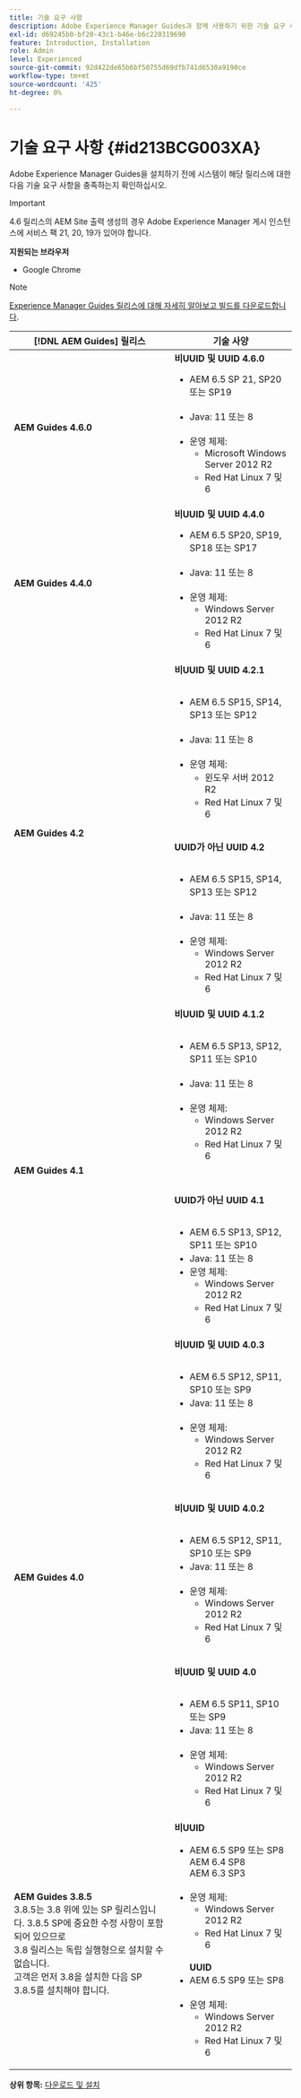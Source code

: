 ```yaml
---
title: 기술 요구 사항
description: Adobe Experience Manager Guides과 함께 사용하기 위한 기술 요구 사항 알아보기
exl-id: d69245b0-bf20-43c1-b46e-b6c220319690
feature: Introduction, Installation
role: Admin
level: Experienced
source-git-commit: 92d422de65b6bf50755d69dfb741d6530a9190ce
workflow-type: tm+mt
source-wordcount: '425'
ht-degree: 0%

---
```


# 기술 요구 사항 {#id213BCG003XA}

Adobe Experience Manager Guides을 설치하기 전에 시스템이 해당 릴리스에 대한 다음 기술 요구 사항을 충족하는지 확인하십시오.

>[!IMPORTANT]
>
> 4.6 릴리스의 AEM Site 출력 생성의 경우 Adobe Experience Manager 게시 인스턴스에 서비스 팩 21, 20, 19가 있어야 합니다.




**지원되는 브라우저**

- Google Chrome


>[!NOTE]
>
> [Experience Manager Guides 릴리스에 대해 자세히 알아보고 빌드를 다운로드합니다](../release-info/latest-release-info.md).


| [!DNL AEM Guides] 릴리스 | 기술 사양 |
|---|---|
| **AEM Guides 4.6.0** | **비UUID 및 UUID 4.6.0** <ul><li> AEM 6.5 SP 21, SP20 또는 SP19<br><br> <li>   Java: 11 또는 8 <br><br>   <li>운영 체제: <ul><li>Microsoft Windows Server 2012 R2 <br> <li>Red Hat Linux 7 및 6</ul> |
| **AEM Guides 4.4.0** | **비UUID 및 UUID 4.4.0** <ul><li> AEM 6.5 SP20, SP19, SP18 또는 SP17 <br><br> <li>   Java: 11 또는 8 <br><br>   <li>운영 체제: <ul><li> Windows Server 2012 R2 <br> <li>Red Hat Linux 7 및 6</ul> |
| **AEM Guides 4.2** | **비UUID 및 UUID 4.2.1**<br><br><ul> <li>AEM 6.5 SP15, SP14, SP13 또는 SP12 <br><br><li>Java: 11 또는 8   <br><br><li> 운영 체제: <ul><li>윈도우 서버 2012 R2  <li>Red Hat Linux 7 및 6</ul></ul> <br>**UUID가 아닌 UUID 4.2**<br><br><ul> <li>AEM 6.5 SP15, SP14, SP13 또는 SP12 <br><br><li>Java: 11 또는 8<br><br> <li> 운영 체제: <ul><li>Windows Server 2012 R2 <br> <li>Red Hat Linux 7 및 6</ul> |
| **AEM Guides 4.1** | **비UUID 및 UUID 4.1.2**<br><br> <ul><li>AEM 6.5 SP13, SP12, SP11 또는 SP10 <br><br> <li>Java: 11 또는 8<br><br> <li>운영 체제: <ul><li>Windows Server 2012 R2 <br><li> Red Hat Linux 7 및 6 </ul></ul><br><br> **UUID가 아닌 UUID 4.1**<br><br><ul> <li>AEM 6.5 SP13, SP12, SP11 또는 SP10 <br><li>Java: 11 또는 8<li>운영 체제: <ul><li>Windows Server 2012 R2 <br> <li> Red Hat Linux 7 및 6 |
| **AEM Guides 4.0** | **비UUID 및 UUID 4.0.3**<br><br><ul><li> AEM 6.5 SP12, SP11, SP10 또는 SP9 <br><li>Java: 11 또는 8 <br><br> <li>운영 체제: <ul><li>Windows Server 2012 R2 <br> <li>Red Hat Linux 7 및 6<br><br> </ul></ul>**비UUID 및 UUID 4.0.2** <br><br><ul><li> AEM 6.5 SP12, SP11, SP10 또는 SP9 <br><li>Java: 11 또는 8 <br><br> <li>운영 체제: <ul><li>Windows Server 2012 R2 <br> <li>Red Hat Linux 7 및 6<br><br> </ul></ul>**비UUID 및 UUID 4.0**<br> <br> <ul><li>AEM 6.5 SP11, SP10 또는 SP9 <br><li>Java: 11 또는 8<br><br><li> 운영 체제: <ul><li>Windows Server 2012 R2 <br> <li> Red Hat Linux 7 및 6 |
| **AEM Guides 3.8.5** <br> 3.8.5는 3.8 위에 있는 SP 릴리스입니다. 3.8.5 SP에 중요한 수정 사항이 포함되어 있으므로 <br>3.8 릴리스는 독립 실행형으로 설치할 수 없습니다. <br>고객은 먼저 3.8을 설치한 다음 SP 3.8.5를 설치해야 합니다. | **비UUID** <br> <ul><li>AEM 6.5 SP9 또는 SP8 <br> AEM 6.4 SP8 <br> AEM 6.3 SP3   <br><br> <li>운영 체제: <ul><li>Windows Server 2012 R2 <br> <li> Red Hat Linux 7 및 6</ul><br> **UUID** <br><li> AEM 6.5 SP9 또는 SP8 <br><br> <li> 운영 체제: <ul><li>Windows Server 2012 R2 <br> <li>Red Hat Linux 7 및 6 |


**상위 항목:** [다운로드 및 설치](download-install.md)
